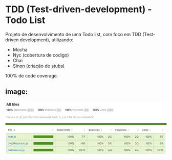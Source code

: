 # TDD (Test-driven-development) - Todo List
Projeto de desenvolvimento de uma Todo list, com foco em TDD (Test-driven development), utilizando:
- Mocha
- Nyc (cobertura de codigo)
- Chai
- Sinon (criação de stubs)

100% de code coverage.

## image:
![Code Coverage](images/01.JPG)
